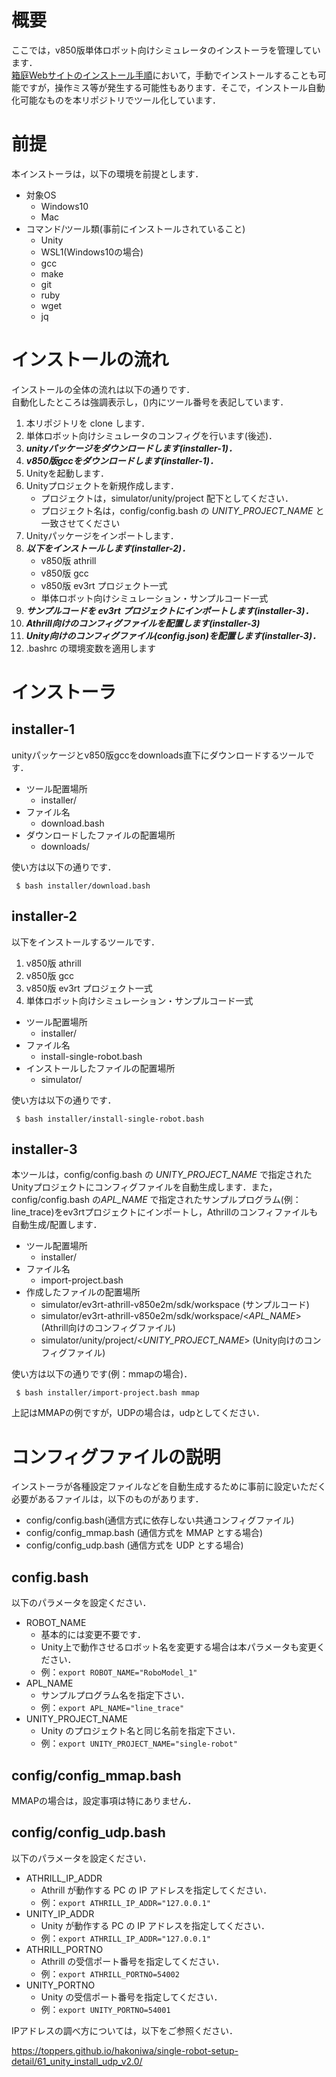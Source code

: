 # 概要

ここでは，v850版単体ロボット向けシミュレータのインストーラを管理しています．  
[箱庭Webサイトのインストール手順](https://toppers.github.io/hakoniwa/single-robot-setup/single-robot-setup-index/)において，手動でインストールすることも可能ですが，操作ミス等が発生する可能性もあります．そこで，インストール自動化可能なものを本リポジトリでツール化しています．

# 前提

本インストーラは，以下の環境を前提とします．

* 対象OS
  * Windows10
  * Mac
* コマンド/ツール類(事前にインストールされていること)
  * Unity
  * WSL1(Windows10の場合)
  * gcc
  * make
  * git
  * ruby
  * wget
  * jq

# インストールの流れ

インストールの全体の流れは以下の通りです．  
自動化したところは強調表示し，()内にツール番号を表記しています．

1. 本リポジトリを clone します．
2. 単体ロボット向けシミュレータのコンフィグを行います(後述)．
3. ***unityパッケージをダウンロードします(installer-1)．***
4. ***v850版gccをダウンロードします(installer-1)．***
5. Unityを起動します．
6. Unityプロジェクトを新規作成します．  
    * プロジェクトは，simulator/unity/project 配下としてください．
    * プロジェクト名は，config/config.bash の *UNITY_PROJECT_NAME* と一致させてください
7. Unityパッケージをインポートします．
8. ***以下をインストールします(installer-2)．***  
   * v850版 athrill
   * v850版 gcc
   * v850版 ev3rt プロジェクト一式
   * 単体ロボット向けシミュレーション・サンプルコード一式
9. ***サンプルコードを ev3rt プロジェクトにインポートします(installer-3)．***
10. ***Athrill向けのコンフィグファイルを配置します(installer-3)***
11. ***Unity向けのコンフィグファイル(config.json)を配置します(installer-3)．***
12. .bashrc の環境変数を適用します

# インストーラ

## installer-1

unityパッケージとv850版gccをdownloads直下にダウンロードするツールです．  

* ツール配置場所
  * installer/
* ファイル名
  * download.bash
* ダウンロードしたファイルの配置場所
  * downloads/

使い方は以下の通りです．

```shell
 $ bash installer/download.bash
```

## installer-2

以下をインストールするツールです．

1. v850版 athrill
2. v850版 gcc
3. v850版 ev3rt プロジェクト一式
4. 単体ロボット向けシミュレーション・サンプルコード一式


* ツール配置場所
  * installer/
* ファイル名
  * install-single-robot.bash
* インストールしたファイルの配置場所
  * simulator/

使い方は以下の通りです．

```shell
 $ bash installer/install-single-robot.bash
```

## installer-3

本ツールは，config/config.bash の *UNITY_PROJECT_NAME* で指定されたUnityプロジェクトにコンフィグファイルを自動生成します．また，config/config.bash の*APL_NAME* で指定されたサンプルプログラム(例：line_trace)をev3rtプロジェクトにインポートし，Athrillのコンフィファイルも自動生成/配置します．

* ツール配置場所
  * installer/
* ファイル名
  * import-project.bash
* 作成したファイルの配置場所
  * simulator/ev3rt-athrill-v850e2m/sdk/workspace (サンプルコード)
  * simulator/ev3rt-athrill-v850e2m/sdk/workspace/<*APL_NAME*> (Athrill向けのコンフィグファイル)
  * simulator/unity/project/<*UNITY_PROJECT_NAME*> (Unity向けのコンフィグファイル)

使い方は以下の通りです(例：mmapの場合)．

```shell
 $ bash installer/import-project.bash mmap
```

上記はMMAPの例ですが，UDPの場合は，udpとしてください．

# コンフィグファイルの説明

インストーラが各種設定ファイルなどを自動生成するために事前に設定いただく必要があるファイルは，以下のものがあります．

* config/config.bash(通信方式に依存しない共通コンフィグファイル)
* config/config_mmap.bash (通信方式を MMAP とする場合)
* config/config_udp.bash (通信方式を UDP とする場合)

## config.bash

以下のパラメータを設定ください．

* ROBOT_NAME
  * 基本的には変更不要です．
  * Unity上で動作させるロボット名を変更する場合は本パラメータも変更ください．
  * 例：```export ROBOT_NAME="RoboModel_1"```
* APL_NAME
  * サンプルプログラム名を指定下さい．
  * 例：```export APL_NAME="line_trace"```
* UNITY_PROJECT_NAME
  * Unity のプロジェクト名と同じ名前を指定下さい．
  * 例：```export UNITY_PROJECT_NAME="single-robot"```

## config/config_mmap.bash

MMAPの場合は，設定事項は特にありません．

## config/config_udp.bash

以下のパラメータを設定ください．

* ATHRILL_IP_ADDR
  * Athrill が動作する PC の IP アドレスを指定してください．
  * 例：```export ATHRILL_IP_ADDR="127.0.0.1"```
* UNITY_IP_ADDR
  * Unity が動作する PC の IP アドレスを指定してください．
  * 例：```export ATHRILL_IP_ADDR="127.0.0.1"```
* ATHRILL_PORTNO
  * Athrill の受信ポート番号を指定してください．
  * 例：```export ATHRILL_PORTNO=54002```
* UNITY_PORTNO
  * Unity の受信ポート番号を指定してください．
  * 例：```export UNITY_PORTNO=54001```

IPアドレスの調べ方については，以下をご参照ください．

https://toppers.github.io/hakoniwa/single-robot-setup-detail/61_unity_install_udp_v2.0/

